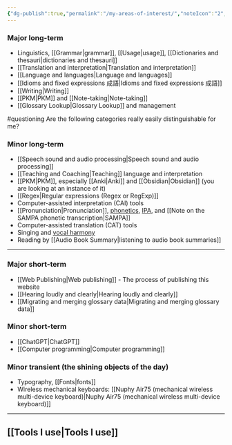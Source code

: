 ```yaml
---
{"dg-publish":true,"permalink":"/my-areas-of-interest/","noteIcon":"2","created":"","updated":""}
---
```


### Major long-term
- Linguistics, [[Grammar\|grammar]], [[Usage\|usage]], [[Dictionaries and thesauri\|dictionaries and thesauri]]
- [[Translation and interpretation\|Translation and interpretation]]
- [[Language and languages\|Language and languages]]
- [[Idioms and fixed expressions 成語\|Idioms and fixed expressions 成語]]
- [[Writing\|Writing]]
- [[PKM\|PKM]] and [[Note-taking\|Note-taking]]
- [[Glossary Lookup\|Glossary Lookup]] and management

#questioning Are the following categories really easily distinguishable for me?

### Minor long-term
- [[Speech sound and audio processing\|Speech sound and audio processing]]
- [[Teaching and Coaching\|Teaching]] language and interpretation
- [[PKM\|PKM]], especially [[Anki\|Anki]] and [[Obsidian\|Obsidian]] (you are looking at an instance of it)
- [[Regex\|Regular expressions (Regex or RegExp)]]
- Computer-assisted interpretation (CAI) tools
- [[Pronunciation\|Pronunciation]], [phonetics](https://en.wikipedia.org/wiki/Phonetics), [IPA](https://en.wikipedia.org/wiki/International_Phonetic_Alphabet), and [[Note on the SAMPA phonetic transcription\|SAMPA]]
- Computer-assisted translation (CAT) tools
- Singing and [vocal harmony](https://en.wikipedia.org/wiki/Vocal_harmony)
- Reading by [[Audio Book Summary\|listening to audio book summaries]]

---
### Major short-term
- [[Web Publishing\|Web publishing]] - The process of publishing this website
- [[Hearing loudly and clearly\|Hearing loudly and clearly]]
- [[Migrating and merging glossary data\|Migrating and merging glossary data]]

### Minor short-term
- [[ChatGPT\|ChatGPT]]
- [[Computer programming\|Computer programming]]

### Minor transient (the shining objects of the day)
- Typography, [[Fonts\|fonts]]
- Wireless mechanical keyboards: [[Nuphy Air75 (mechanical wireless multi-device keyboard)\|Nuphy Air75 (mechanical wireless multi-device keyboard)]]

---
## [[Tools I use\|Tools I use]]